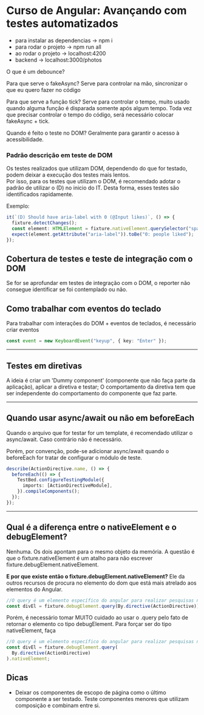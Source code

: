 # Curso de Angular: Avançando com testes automatizados

- para instalar as dependencias → npm i
- para rodar o projeto → npm run all
- ao rodar o projeto → localhost:4200
- backend → localhost:3000/photos

O que é um debounce?

Para que serve o fakeAsync?
Serve para controlar na mão, sincronizar o que eu quero fazer no código

Para que serve a função tick?
Serve para controlar o tempo, muito usado quando alguma função é disparada somente após algum tempo.
Toda vez que precisar controlar o tempo do código, será necessário colocar fakeAsync + tick.

Quando é feito o teste no DOM?
Geralmente para garantir o acesso à acessibilidade.

### Padrão descrição em teste de DOM

Os testes realizados que utilizam DOM, dependendo do que for testado, podem deixar a execução dos testes mais lentos. </br>
Por isso, para os testes que utilizam o DOM, é recomendado adotar o padrão de utilizar o (D) no inicio do IT. Desta forma, esses testes são identificados rapidamente.

Exemplo:

```typescript
it(`(D) Should have aria-label with 0 (@Input likes)`, () => {
  fixture.detectChanges();
  const element: HTMLElement = fixture.nativeElement.querySelector("span");
  expect(element.getAttribute("aria-label")).toBe("0: people liked");
});
```

## Cobertura de testes e teste de integração com o DOM

Se for se aprofundar em testes de integração com o DOM, o reporter não consegue identificar se foi contemplado ou não.

## Como trabalhar com eventos do teclado

Para trabalhar com interações do DOM + eventos de teclados, é necessário criar eventos

```typescript
const event = new KeyboardEvent("keyup", { key: "Enter" });
```

---

## Testes em diretivas

A ideia é criar um 'Dummy component' (componente que não faça parte da aplicação), aplicar a diretiva e testar;
O comportamento da diretiva tem que ser independente do comportamento do componente que faz parte.

---

## Quando usar async/await ou não em beforeEach

Quando o arquivo que for testar for um template, é recomendado utilizar o async/await. Caso contrário não é necessário.

Porém, por convenção, pode-se adicionar async/await quando o beforeEach for tratar de configurar o módulo de teste.

```typescript
describe(ActionDirective.name, () => {
  beforeEach(() => {
    TestBed.configureTestingModule({
      imports: [ActionDirectiveModule],
    }).compileComponents();
  });
});
```

---

## Qual é a diferença entre o nativeElement e o debugElement?

Nenhuma. Os dois apontam para o mesmo objeto da memória. A questão é que o fixture.nativeElement é um atalho para não escrever fixture.debugElement.nativeElement.

**E por que existe então o fixture.debugElement.nativeElement?**
Ele da outros recursos de procura no elemento do dom que está mais atrelado aos elementos do Angular.

```typescript
//O query é um elemento específico do angular para realizar pesquisas no elemento do dom que é o nativeElement. Assim, podendo passar um predicado.
const divEl = fixture.debugElement.query(By.directive(ActionDirective));
```

Porém, é necessário tomar MUITO cuidado ao usar o .query pelo fato de retornar o elemento co tipo debugElement. Para forçar ser do tipo nativeElement, faça

```typescript
//O query é um elemento específico do angular para realizar pesquisas no elemento do dom que é o nativeElement. Assim, podendo passar um predicado.
const divEl = fixture.debugElement.query(
  By.directive(ActionDirective)
).nativeElement;
```


## Dicas
- Deixar os componentes de escopo de página como o último componente a ser testado. Teste componentes menores que utilizam composição e combinam entre si.
